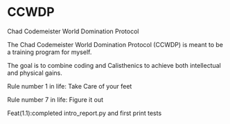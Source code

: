 # CCWDP
Chad Codemeister World Domination Protocol

The Chad Codemeister World Domination Protocol (CCWDP) is meant to be a training program for myself.

The goal is to combine coding and Calisthenics to achieve both intellectual and physical gains.

Rule number 1 in life: Take Care of your feet

Rule number 7 in life: Figure it out

Feat(1.1):completed intro_report.py and first print tests
